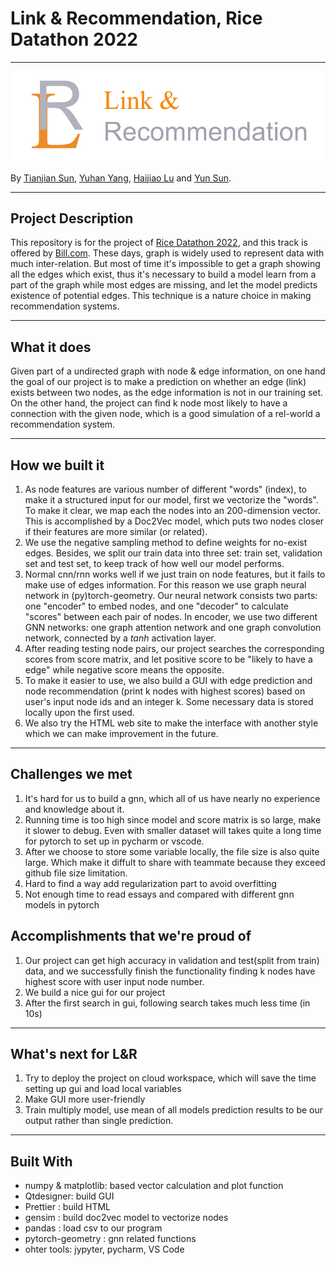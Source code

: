 # Link & Recommendation, Rice Datathon 2022
---

![](./imgs/logo.jpg)

By [Tianjian Sun](https://github.com/TianjianSun), [Yuhan Yang](https://github.com/yune-lilias), [Haijiao Lu](https://github.com/LHJ98) and [Yun Sun](https://github.com/SophieSUN88).

---

## Project Description

This repository is for the project of [Rice Datathon 2022](https://rice-datathon-2022.devpost.com/?ref_feature=challenge&ref_medium=discover), and this track is offered by [Bill.com](https://www.bill.com/). These days, graph is widely used to represent data with much inter-relation. But most of time it's impossible to get a graph showing all the edges which exist, thus it's necessary to build a model learn from a part of the graph while most edges are missing, and let the model predicts existence of potential edges. This technique is a nature choice in making recommendation systems.

---

## What it does
Given part of a undirected graph with node & edge information, on one hand the goal of our project is to make a prediction on whether an edge (link) exists between two nodes, as the edge information is not in our training set. On the other hand, the project can find k node most likely to have a connection with the given node, which is a good simulation of a rel-world a recommendation system.

---

## How we built it
1. As node features are various number of different "words" (index), to make it a structured input for our model, first we vectorize the "words". To make it clear, we map each the nodes into an 200-dimension vector. This is accomplished by a Doc2Vec model, which puts two nodes closer if their features are more similar (or related).
2. We use the negative sampling method to define weights for no-exist edges. Besides, we split our train data into three set: train set, validation set and test set, to keep track of how well our model performs.
3. Normal cnn/rnn works well if we just train on node features, but it fails to make use of edges information. For this reason we use graph neural network in (py)torch-geometry. Our neural network consists two parts: one "encoder" to embed nodes, and one "decoder" to calculate "scores" between each pair of nodes. In encoder, we use two different GNN networks: one graph attention network and one graph convolution network, connected by a *tanh* activation layer.
4. After reading testing node pairs, our project searches the corresponding scores from score matrix, and let positive score to be "likely to have a edge" while negative score means the opposite.
5. To make it easier to use, we also build a GUI with edge prediction and node recommendation (print k nodes with highest scores) based on user's input node ids and an integer k. Some necessary data is stored locally upon the first used.
6. We also try the HTML web site to make the interface with another style which we can make improvement in the future.

---

## Challenges we met
1. It's hard for us to build a gnn, which all of us have nearly no experience and knowledge about it.
2. Running time is too high since model and score matrix is so large, make it slower to debug. Even with smaller dataset will takes quite a long time for pytorch to set up in pycharm or vscode. 
3. After we choose to store some variable locally, the file size is also quite large. Which make it diffult to share with teammate because they exceed github file size limitation.
4. Hard to find a way add regularization part to avoid overfitting
5. Not enough time to read essays and compared with different gnn models in pytorch

## Accomplishments that we're proud of
1. Our project can get high accuracy in validation and test(split from train) data, and we successfully finish the functionality finding k nodes have highest score with user input node number. 
2. We build a nice gui for our project
3. After the first search in gui, following search takes much less time (in 10s) 

---

## What's next for L&R
1. Try to deploy the project on cloud workspace, which will save the time setting up gui and load local variables
2. Make GUI more user-friendly
3. Train multiply model, use mean of all models prediction results to be our output rather than single prediction.

---

## Built With
- numpy & matplotlib: based vector calculation and plot function
- Qtdesigner: build GUI
- Prettier : build HTML
- gensim : build doc2vec model to vectorize nodes
- pandas : load csv to our program
- pytorch-geometry : gnn related functions
- ohter tools: jypyter, pycharm, VS Code
